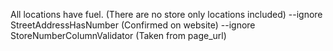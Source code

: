 All locations have fuel. (There are no store only locations included)
--ignore StreetAddressHasNumber (Confirmed on website)
--ignore StoreNumberColumnValidator (Taken from page_url)
